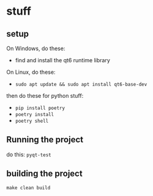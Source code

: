 # stuff

## setup

On Windows, do these:

- find and install the qt6 runtime library

On Linux, do these:

- `sudo apt update && sudo apt install qt6-base-dev`

then do these for python stuff:

- `pip install poetry`
- `poetry install`
- `poetry shell`

## Running the project

do this: `pyqt-test`

## building the project

`make clean build`